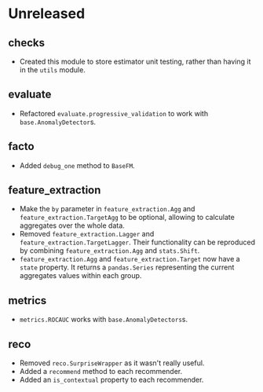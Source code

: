 # Unreleased

## checks

- Created this module to store estimator unit testing, rather than having it in the `utils` module.

## evaluate

- Refactored `evaluate.progressive_validation` to work with `base.AnomalyDetector`s.

## facto

- Added `debug_one` method to `BaseFM`.

## feature_extraction

- Make the `by` parameter in `feature_extraction.Agg` and `feature_extraction.TargetAgg` to be optional, allowing to calculate aggregates over the whole data.
- Removed `feature_extraction.Lagger` and `feature_extraction.TargetLagger`. Their functionality can be reproduced by combining `feature_extraction.Agg` and `stats.Shift`.
- `feature_extraction.Agg` and `feature_extraction.Target` now have a `state` property. It returns a `pandas.Series` representing the current aggregates values within each group.

## metrics

- `metrics.ROCAUC` works with `base.AnomalyDetectors`s.

## reco

- Removed `reco.SurpriseWrapper` as it wasn't really useful.
- Added a `recommend` method to each recommender.
- Added an `is_contextual` property to each recommender.
